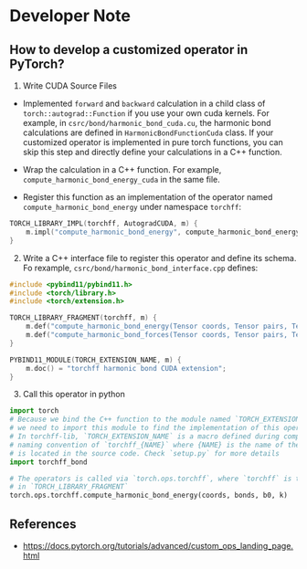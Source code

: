 # Developer Note

## How to develop a customized operator in PyTorch?

1. Write CUDA Source Files

+ Implemented `forward` and `backward` calculation in a child class of `torch::autograd::Function` if you use your own cuda kernels. For example, in `csrc/bond/harmonic_bond_cuda.cu`, the harmonic bond calculations are defined in `HarmonicBondFunctionCuda` class. If your customized operator is implemented in pure torch functions, you can skip this step and directly define your calculations in a C++ function.

+ Wrap the calculation in a C++ function. For example, `compute_harmonic_bond_energy_cuda` in the same file.

+ Register this function as an implementation of the operator named `compute_harmonic_bond_energy` under namespace `torchff`:

```C
TORCH_LIBRARY_IMPL(torchff, AutogradCUDA, m) {
    m.impl("compute_harmonic_bond_energy", compute_harmonic_bond_energy_cuda);
}
```

2. Write a C++ interface file to register this operator and define its schema. Fo rexample, `csrc/bond/harmonic_bond_interface.cpp` defines:

```C
#include <pybind11/pybind11.h>
#include <torch/library.h>
#include <torch/extension.h>

TORCH_LIBRARY_FRAGMENT(torchff, m) {
    m.def("compute_harmonic_bond_energy(Tensor coords, Tensor pairs, Tensor b0, Tensor k) -> Tensor");
    m.def("compute_harmonic_bond_forces(Tensor coords, Tensor pairs, Tensor b0, Tensor k, Tensor (a!) forces) -> ()");
}

PYBIND11_MODULE(TORCH_EXTENSION_NAME, m) {
    m.doc() = "torchff harmonic bond CUDA extension";
}
```

3. Call this operator in python
```python
import torch
# Because we bind the C++ function to the module named `TORCH_EXTENSION_NAME` in the interface file,
# we need to import this module to find the implementation of this operator
# In torchff-lib, `TORCH_EXTENSION_NAME` is a macro defined during compilation and it follows the 
# naming convention of `torchff_{NAME}` where {NAME} is the name of the directory where the interface file
# is located in the source code. Check `setup.py` for more details
import torchff_bond

# The operators is called via `torch.ops.torchff`, where `torchff` is the naming space defined
# in `TORCH_LIBRARY_FRAGMENT`
torch.ops.torchff.compute_harmonic_bond_energy(coords, bonds, b0, k)
```

## References

+ https://docs.pytorch.org/tutorials/advanced/custom_ops_landing_page.html